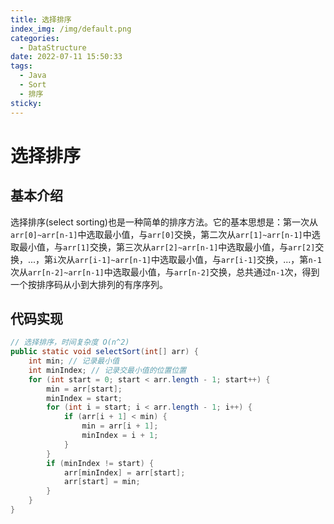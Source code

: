 ```yaml
---
title: 选择排序
index_img: /img/default.png
categories: 
  - DataStructure
date: 2022-07-11 15:50:33
tags: 
  - Java
  - Sort
  - 排序
sticky: 
---
```


# 选择排序

## 基本介绍

选择排序(select sorting)也是一种简单的排序方法。它的基本思想是：第一次从`arr[0]~arr[n-1]`中选取最小值，与`arr[0]`交换，第二次从`arr[1]~arr[n-1]`中选取最小值，与`arr[1]`交换，第三次从`arr[2]~arr[n-1]`中选取最小值，与`arr[2]`交换，...，第`i`次从`arr[i-1]~arr[n-1]`中选取最小值，与`arr[i-1]`交换，...，第`n-1`次从`arr[n-2]~arr[n-1]`中选取最小值，与`arr[n-2]`交换，总共通过`n-1`次，得到一个按排序码从小到大排列的有序序列。

## 代码实现

```java
// 选择排序，时间复杂度 O(n^2)
public static void selectSort(int[] arr) {
    int min; // 记录最小值
    int minIndex; // 记录交最小值的位置位置
    for (int start = 0; start < arr.length - 1; start++) {
        min = arr[start];
        minIndex = start;
        for (int i = start; i < arr.length - 1; i++) {
            if (arr[i + 1] < min) {
                min = arr[i + 1];
                minIndex = i + 1;
            }
        }
        if (minIndex != start) {
            arr[minIndex] = arr[start];
            arr[start] = min;
        }
    }
}
```
